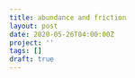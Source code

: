 ```yaml
---
title: abundance and friction
layout: post
date: 2020-05-26T04:00:00Z
project: ''
tags: []
draft: true
---
```

